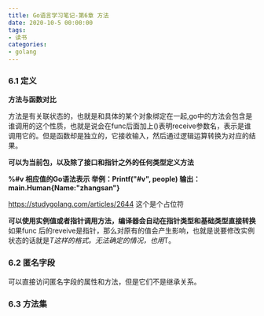 ```yaml
---
title: Go语言学习笔记-第6章 方法
date: 2020-10-5 00:00:00
tags:
- 读书
categories:
- golang
---
```



### 6.1 定义

**方法与函数对比**

方法是有关联状态的，也就是和具体的某个对象绑定在一起,go中的方法会包含是谁调用的这个性质，也就是说会在func后面加上()表明receive参数名，表示是谁调用它的。但是函数却是独立的，它接收输入，然后通过逻辑运算转换为对应的结果。

**可以为当前包，以及除了接口和指针之外的任何类型定义方法**

**%#v     相应值的Go语法表示 举例：Printf("#v", people)  输出： main.Human{Name:"zhangsan"}**

<https://studygolang.com/articles/2644> 这个是个占位符

**可以使用实例值或者指针调用方法，编译器会自动在指针类型和基础类型直接转换**
如果func 后的reveive是指针，那么对原有的值会产生影响，也就是说要修改实例状态的话就是*T这样的格式。无法确定的情况，也用*T。

### 6.2 匿名字段

可以直接访问匿名字段的属性和方法，但是它们不是继承关系。

### 6.3 方法集

